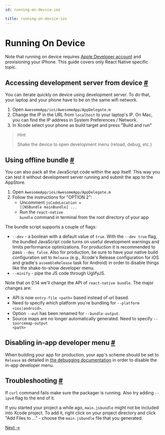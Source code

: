 ```yaml
---
id: running-on-device-ios

title: running-on-device-ios
---
```

<a id="content"></a><h1>Running On Device</h1><div><p>Note that running on device requires <a href="https://developer.apple.com/register" target="_blank">Apple Developer account</a> and provisioning your iPhone. This guide covers only React Native specific topic.</p><h2><a class="anchor" name="accessing-development-server-from-device"></a>Accessing development server from device <a class="hash-link" href="#accessing-development-server-from-device">#</a></h2><p>You can iterate quickly on device using development server. To do that, your laptop and your phone have to be on the same wifi network.</p><ol><li>Open <code>AwesomeApp/ios/AwesomeApp/AppDelegate.m</code></li><li>Change the IP in the URL from <code>localhost</code> to your laptop's IP. On Mac, you can find the IP address in System Preferences / Network.</li><li>In Xcode select your phone as build target and press "Build and run"</li></ol><blockquote><p>Hint</p><p>Shake the device to open development menu (reload, debug, etc.)</p></blockquote><h2><a class="anchor" name="using-offline-bundle"></a>Using offline bundle <a class="hash-link" href="#using-offline-bundle">#</a></h2><p>You can also pack all the JavaScript code within the app itself. This way you can test it without development server running and submit the app to the AppStore.</p><ol><li>Open <code>AwesomeApp/ios/AwesomeApp/AppDelegate.m</code></li><li>Follow the instructions for "OPTION 2":<ul><li>Uncomment <code>jsCodeLocation = [[NSBundle mainBundle] ...</code></li><li>Run the <code>react-native bundle</code> command in terminal from the root directory of your app</li></ul></li></ol><p>The bundle script supports a couple of flags:</p><ul><li><code>--dev</code> - a boolean with a default value of <code>true</code>. With the <code>--dev true</code> flag, the bundled JavaScript code turns on useful development warnings and limits performance optimizations. For production it is recommended to pass <code>--dev false</code>. Also for production, be sure to have your native build configuration set to <code>Release</code> (e.g., Xcode's Release configuration for iOS and gradle's <code>assembleRelease</code> task for Android) in order to disable things like the shake-to-show developer menu.</li><li><code>--minify</code> - pipe the JS code through UglifyJS.</li></ul><p>Note that on 0.14 we'll change the API of <code>react-native bundle</code>. The major changes are: </p><ul><li>API is now <code>entry-file &lt;path&gt;</code> based instead of url based.</li><li>Need to specify which platform you're bundling for <code>--platform &lt;ios|android&gt;</code>.</li><li>Option <code>--out</code> has been renamed for <code>--bundle-output</code>.</li><li>Source maps are no longer automatically generated. Need to specify <code>--sourcemap-output &lt;path&gt;</code> </li></ul><h2><a class="anchor" name="disabling-in-app-developer-menu"></a>Disabling in-app developer menu <a class="hash-link" href="#disabling-in-app-developer-menu">#</a></h2><p>When building your app for production, your app's scheme should be set to <code>Release</code> as detailed in <a href="docs/debugging.html#debugging-react-native-apps" target="_blank">the debugging documentation</a> in order to disable the in-app developer menu.</p><h2><a class="anchor" name="troubleshooting"></a>Troubleshooting <a class="hash-link" href="#troubleshooting">#</a></h2><p>If <code>curl</code> command fails make sure the packager is running. Also try adding <code>--ipv4</code> flag to the end of it.</p><p>If you started your project a while ago, <code>main.jsbundle</code> might not be included into Xcode project. To add it, right click on your project directory and click "Add Files to ..." - choose the <code>main.jsbundle</code> file that you generated.</p></div><div class="docs-prevnext"><a class="docs-next" href="embedded-app-ios.html#content">Next →</a></div>